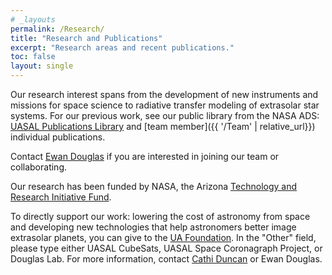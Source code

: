 ```yaml
---
# _layouts
permalink: /Research/
title: "Research and Publications"
excerpt: "Research areas and recent publications."
toc: false
layout: single
---
```


Our research interest spans from the development of new instruments and missions for space science to radiative transfer modeling of extrasolar star systems. For our previous work, see our public library from the NASA ADS: [UASAL Publications Library](https://ui.adsabs.harvard.edu/public-libraries/r6ora761TSasD0yJkA3y-g) and [team member]({{ '/Team' | relative_url}}) individual publications.

Contact [Ewan Douglas](https://www.as.arizona.edu/people/faculty/ewan-douglas) if you are interested in joining our team or collaborating.

Our research has been funded by NASA, the Arizona [Technology and Research Initiative Fund](https://research.arizona.edu/trif).



To directly support our work: lowering the cost of astronomy from space and developing new technologies that help astronomers better image extrasolar planets, you can give to the [UA Foundation](https://give.uafoundation.org/science-astronomy). In the "Other" field, please type either UASAL CubeSats, UASAL Space Coronagraph Project, or Douglas Lab. For more information, contact [Cathi Duncan](cduncanf@email.arizona.edu) or Ewan Douglas.
